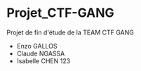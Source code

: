 # Projet_CTF-GANG
Projet de fin d'étude de la TEAM CTF GANG

- Enzo GALLOS
- Claude NGASSA
- Isabelle CHEN
123